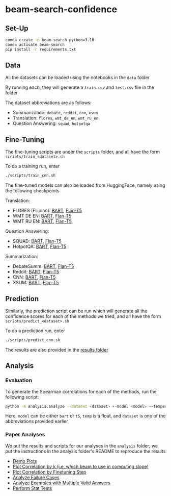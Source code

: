 # beam-search-confidence

## Set-Up
```bash
conda create -n beam-search python=3.10
conda activate beam-search
pip install -r requirements.txt
```

## Data
All the datasets can be loaded using the notebooks in the `data` folder

By running each, they will generate a `train.csv` and `test.csv` file in the folder

The dataset abbreviations are as follows:
* Summarization: `debate`, `reddit`, `cnn`, `xsum`
* Translation: `flores`, `wmt_de_en`, `wmt_ru_en`
* Question Answering: `squad`, `hotpotqa`


## Fine-Tuning
The fine-tuning scripts are under the `scripts` folder, and all have the form `scripts/train_<dataset>.sh`

To do a training run, enter
```bash
./scripts/train_cnn.sh
```

The fine-tuned models can also be loaded from HuggingFace, namely using the following checkpoints

Translation:
* FLORES (Filipino): [BART](https://huggingface.co/ljyflores/facebook-bart-base_data-flores-checkpoint-260), [Flan-T5](https://huggingface.co/ljyflores/google-flan-t5-base_data-flores-checkpoint-200)
* WMT DE EN: [BART](https://huggingface.co/ljyflores/facebook-bart-base_data-wmt_de_en-checkpoint-200), [Flan-T5](https://huggingface.co/ljyflores/google-flan-t5-base_data-wmt_de_en-checkpoint-200)
* WMT RU EN: [BART](https://huggingface.co/ljyflores/facebook-bart-base_data-wmt_ru_en-checkpoint-6000), [Flan-T5](https://huggingface.co/ljyflores/google-flan-t5-base_data-wmt_ru_en-checkpoint-6000)

Question Answering:
* SQUAD: [BART](https://huggingface.co/ljyflores/facebook-bart-base_data-squad-checkpoint-220), [Flan-T5](https://huggingface.co/ljyflores/google-flan-t5-base_data-squad-checkpoint-240)
* HotpotQA: [BART](https://huggingface.co/ljyflores/facebook-bart-base_data-hotpotqa-checkpoint-26835), [Flan-T5](https://huggingface.co/ljyflores/google-flan-t5-base_data-hotpotqa-checkpoint-26835)

Summarization:
* DebateSumm: [BART](https://huggingface.co/ljyflores/facebook-bart-base_data-debatesum-checkpoint-1500), [Flan-T5](https://huggingface.co/ljyflores/google-flan-t5-base_data-debatesum-checkpoint-1500)
* Reddit: [BART](https://huggingface.co/ljyflores/facebook-bart-base_data-reddit-checkpoint-140), [Flan-T5](https://huggingface.co/ljyflores/google-flan-t5-base_data-reddit-checkpoint-200)
* CNN: [BART](https://huggingface.co/ljyflores/facebook-bart-base_data-cnn-checkpoint-200), [Flan-T5](https://huggingface.co/ljyflores/google-flan-t5-base_data-cnn-checkpoint-200)
* XSUM: [BART](https://huggingface.co/ljyflores/facebook-bart-base_data-xsum-checkpoint-120), [Flan-T5](https://huggingface.co/ljyflores/google-flan-t5-base_data-xsum-checkpoint-200)

## Prediction
Similarly, the prediction script can be run which will generate all the confidence scores for each of the methods we tried, and all have the form `scripts/predict_<dataset>.sh`

To do a prediction run, enter
```bash
./scripts/predict_cnn.sh
```

The results are also provided in the [results folder](`https://github.com/ljyflores/beam-search-confidence/tree/main/results/final`)

## Analysis
### Evaluation
To generate the Spearman correlations for each of the methods, run the following script:
```bash
python -m analysis.analyze --dataset <dataset> --model <model> --temperature <temp>
```
Here, `model` can be either `bart` or `t5`, `temp` is a float, and `dataset` is one of the abbreviations provided earlier

### Paper Analyses
We put the results and scripts for our analyses in the `analysis` folder; we put the instructions in the analysis folder's README to reproduce the results
* [Demo Plots](https://github.com/ljyflores/beam-search-confidence/blob/main/analysis/plot_demos.ipynb)
* [Plot Correlation by k (i.e. which beam to use in computing slope)](https://github.com/ljyflores/beam-search-confidence/blob/main/analysis/plot_by_k.py)
* [Plot Correlation by Finetuning Step](https://github.com/ljyflores/beam-search-confidence/blob/main/analysis/plot_epoch.ipynb)
* [Analyze Failure Cases](https://github.com/ljyflores/beam-search-confidence/blob/main/analysis/analysis_failure_cases.ipynb)
* [Analyze Examples with Multiple Valid Answers](https://github.com/ljyflores/beam-search-confidence/blob/main/analysis/analysis_multiple_outputs.ipynb)
* [Perform Stat Tests](https://github.com/ljyflores/beam-search-confidence/blob/main/analysis/analysis_correlation_test.py)
